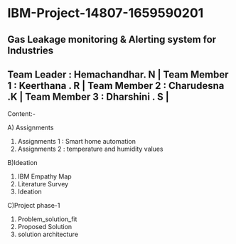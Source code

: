 # IBM-Project-14807-1659590201
Gas Leakage monitoring &amp; Alerting system for Industries
---------------------------------
Team Leader : Hemachandhar. N   |
Team Member 1 : Keerthana . R   |
Team Member 2 : Charudesna .K   |
Team Member 3 : Dharshini . S   |
---------------------------------

Content:-

A) Assignments
1) Assignments 1 : Smart home automation
2) Assignments 2 : temperature and humidity values

B)Ideation
1) IBM Empathy Map
2) Literature Survey
3) Ideation

C)Project phase-1
1) Problem_solution_fit 
2) Proposed Solution
3) solution architecture
